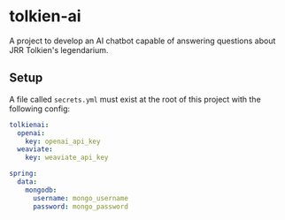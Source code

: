 # tolkien-ai

A project to develop an AI chatbot capable of answering questions about JRR Tolkien's legendarium.

## Setup

A file called `secrets.yml` must exist at the root of this project with the following config:

```yaml
tolkienai:
  openai:
    key: openai_api_key
  weaviate:
    key: weaviate_api_key

spring:
  data:
    mongodb:
      username: mongo_username
      password: mongo_password
```